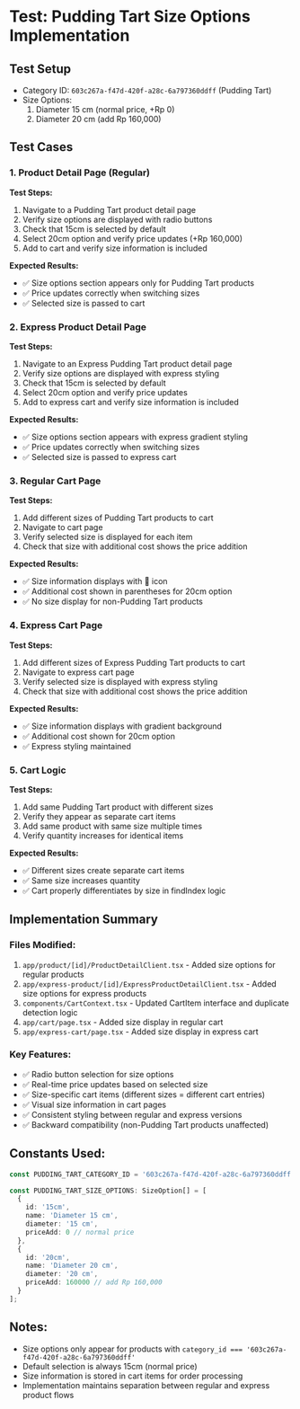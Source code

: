 # Test: Pudding Tart Size Options Implementation

## Test Setup
- Category ID: `603c267a-f47d-420f-a28c-6a797360ddff` (Pudding Tart)
- Size Options:
  1. Diameter 15 cm (normal price, +Rp 0)
  2. Diameter 20 cm (add Rp 160,000)

## Test Cases

### 1. Product Detail Page (Regular)
**Test Steps:**
1. Navigate to a Pudding Tart product detail page
2. Verify size options are displayed with radio buttons
3. Check that 15cm is selected by default
4. Select 20cm option and verify price updates (+Rp 160,000)
5. Add to cart and verify size information is included

**Expected Results:**
- ✅ Size options section appears only for Pudding Tart products
- ✅ Price updates correctly when switching sizes
- ✅ Selected size is passed to cart

### 2. Express Product Detail Page
**Test Steps:**
1. Navigate to an Express Pudding Tart product detail page
2. Verify size options are displayed with express styling
3. Check that 15cm is selected by default
4. Select 20cm option and verify price updates
5. Add to express cart and verify size information is included

**Expected Results:**
- ✅ Size options section appears with express gradient styling
- ✅ Price updates correctly when switching sizes
- ✅ Selected size is passed to express cart

### 3. Regular Cart Page
**Test Steps:**
1. Add different sizes of Pudding Tart products to cart
2. Navigate to cart page
3. Verify selected size is displayed for each item
4. Check that size with additional cost shows the price addition

**Expected Results:**
- ✅ Size information displays with 📏 icon
- ✅ Additional cost shown in parentheses for 20cm option
- ✅ No size display for non-Pudding Tart products

### 4. Express Cart Page
**Test Steps:**
1. Add different sizes of Express Pudding Tart products to cart
2. Navigate to express cart page
3. Verify selected size is displayed with express styling
4. Check that size with additional cost shows the price addition

**Expected Results:**
- ✅ Size information displays with gradient background
- ✅ Additional cost shown for 20cm option
- ✅ Express styling maintained

### 5. Cart Logic
**Test Steps:**
1. Add same Pudding Tart product with different sizes
2. Verify they appear as separate cart items
3. Add same product with same size multiple times
4. Verify quantity increases for identical items

**Expected Results:**
- ✅ Different sizes create separate cart items
- ✅ Same size increases quantity
- ✅ Cart properly differentiates by size in findIndex logic

## Implementation Summary

### Files Modified:
1. `app/product/[id]/ProductDetailClient.tsx` - Added size options for regular products
2. `app/express-product/[id]/ExpressProductDetailClient.tsx` - Added size options for express products
3. `components/CartContext.tsx` - Updated CartItem interface and duplicate detection logic
4. `app/cart/page.tsx` - Added size display in regular cart
5. `app/express-cart/page.tsx` - Added size display in express cart

### Key Features:
- ✅ Radio button selection for size options
- ✅ Real-time price updates based on selected size
- ✅ Size-specific cart items (different sizes = different cart entries)
- ✅ Visual size information in cart pages
- ✅ Consistent styling between regular and express versions
- ✅ Backward compatibility (non-Pudding Tart products unaffected)

## Constants Used:
```typescript
const PUDDING_TART_CATEGORY_ID = '603c267a-f47d-420f-a28c-6a797360ddff';

const PUDDING_TART_SIZE_OPTIONS: SizeOption[] = [
  {
    id: '15cm',
    name: 'Diameter 15 cm',
    diameter: '15 cm',
    priceAdd: 0 // normal price
  },
  {
    id: '20cm', 
    name: 'Diameter 20 cm',
    diameter: '20 cm',
    priceAdd: 160000 // add Rp 160,000
  }
];
```

## Notes:
- Size options only appear for products with `category_id === '603c267a-f47d-420f-a28c-6a797360ddff'`
- Default selection is always 15cm (normal price)
- Size information is stored in cart items for order processing
- Implementation maintains separation between regular and express product flows 